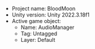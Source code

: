 <!-- UNITY CODE ASSIST INSTRUCTIONS START -->
- Project name: BloodMoon
- Unity version: Unity 2022.3.18f1
- Active game object:
  - Name: AudioManager
  - Tag: Untagged
  - Layer: Default
<!-- UNITY CODE ASSIST INSTRUCTIONS END -->